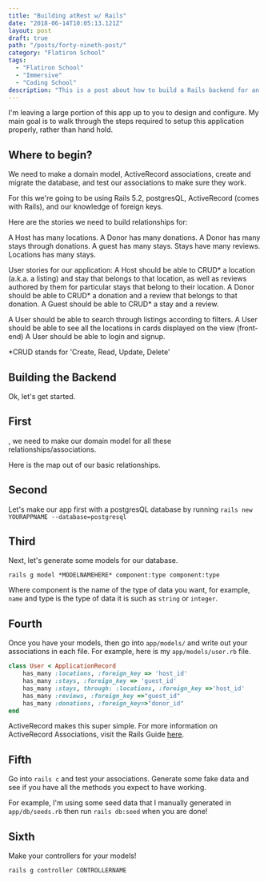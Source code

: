 ```yaml
---
title: "Building atRest w/ Rails"
date: "2018-06-14T10:05:13.121Z"
layout: post
draft: true
path: "/posts/forty-nineth-post/"
category: "Flatiron School"
tags:
  - "Flatiron School"
  - "Immersive"
  - "Coding School"
description: "This is a post about how to build a Rails backend for an house sharing application."
---
```


I'm leaving a large portion of this app up to you to design and configure. My main goal is to walk through the steps required to setup this application properly, rather than hand hold. 

<h2>Where to begin? </h2>

We need to make a domain model, ActiveRecord associations, create and migrate the database, and test our associations to make sure they work. 

For this we're going to be using Rails 5.2, postgresQL, ActiveRecord (comes with Rails), and our knowledge of foreign keys. 

Here are the stories we need to build relationships for: 

A Host has many locations. 
A Donor has many donations. 
A Donor has many stays through donations. 
A guest has many stays. 
Stays have many reviews. 
Locations has many stays. 

User stories for our application: 
A Host should be able to CRUD* a location (a.k.a. a listing) and stay that belongs to that location, as well as reviews authored by them for particular stays that belong to their location. 
A Donor should be able to CRUD* a donation and a review that belongs to that donation. 
A Guest should be able to CRUD* a stay and a review. 

A User should be able to search through listings according to filters. 
A User should be able to see all the locations in cards displayed on the view (front-end)
A User should be able to login and signup. 

*CRUD stands for 'Create, Read, Update, Delete'

<h2>Building the Backend</h2>

Ok, let's get started. 

<h2>First</h2>, we need to make our domain model for all these relationships/associations. 

Here is the map out of our basic relationships. 

<blockquote class="imgur-embed-pub" lang="en" data-id="a/Y94ApmY"><a href="//imgur.com/Y94ApmY"></a></blockquote><script async src="//s.imgur.com/min/embed.js" charset="utf-8"></script>

<h2>Second</h2>

Let's make our app first with a postgresQL database by running 
`rails new YOURAPPNAME --database=postgresql` 

<h2>Third</h2>

Next, let's generate some models for our database. 

`rails g model *MODELNAMEHERE* component:type component:type`

Where component is the name of the type of data you want, for example, `name` and type is the type of data it is such as `string` or `integer`. 

<h2>Fourth</h2>

Once you have your models, then go into `app/models/` and write out your associations in each file. For example, here is my `app/models/user.rb` file. 

```ruby
class User < ApplicationRecord
    has_many :locations, :foreign_key => 'host_id'
    has_many :stays, :foreign_key => 'guest_id'
    has_many :stays, through: :locations, :foreign_key =>'host_id'
    has_many :reviews, :foreign_key =>"guest_id"
    has_many :donations, :foreign_key=>"donor_id"
end
```

ActiveRecord makes this super simple. For more information on ActiveRecord Associations, visit the Rails Guide <a href="http://guides.rubyonrails.org/association_basics.html">here</a>.

<h2>Fifth</h2>

Go into `rails c` and test your associations. Generate some fake data and see if you have all the methods you expect to have working. 

For example, I'm using some seed data that I manually generated in `app/db/seeds.rb` then run `rails db:seed` when you are done! 

<h2>Sixth</h2>

Make your controllers for your models!

`rails g controller CONTROLLERNAME`





